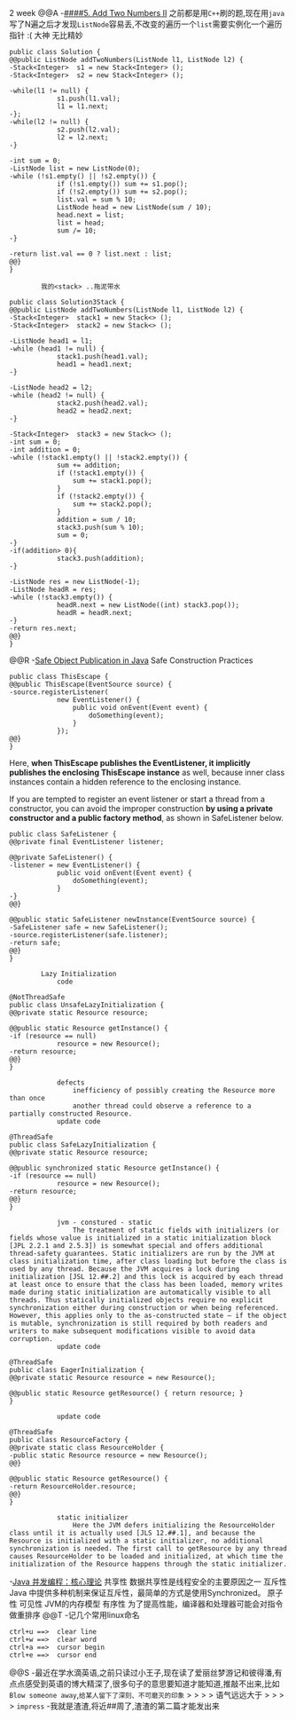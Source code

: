 
2 week
@@A
-[####5. Add Two Numbers II](https://leetcode.com/problems/add-two-numbers-ii/)
            之前都是用`C++`刷的题,现在用`java`
            写了N遍之后才发现`ListNode`容易丢,不改变的遍历一个`list`需要实例化一个遍历指针 :(
            大神 无比精妙
```
public class Solution {
@@public ListNode addTwoNumbers(ListNode l1, ListNode l2) {
-Stack<Integer>  s1 = new Stack<Integer> ();
-Stack<Integer>  s2 = new Stack<Integer> ();

-while(l1 != null) {
            s1.push(l1.val);
            l1 = l1.next;
-};
-while(l2 != null) {
            s2.push(l2.val);
            l2 = l2.next;
-}

-int sum = 0;
-ListNode list = new ListNode(0);
-while (!s1.empty() || !s2.empty()) {
            if (!s1.empty()) sum += s1.pop();
            if (!s2.empty()) sum += s2.pop();
            list.val = sum % 10;
            ListNode head = new ListNode(sum / 10);
            head.next = list;
            list = head;
            sum /= 10;
-}

-return list.val == 0 ? list.next : list;
@@}
}
```
            我的<stack> ..拖泥带水
```
public class Solution3Stack {
@@public ListNode addTwoNumbers(ListNode l1, ListNode l2) {
-Stack<Integer>  stack1 = new Stack<> ();
-Stack<Integer>  stack2 = new Stack<> ();

-ListNode head1 = l1;
-while (head1 != null) {
            stack1.push(head1.val);
            head1 = head1.next;
-}

-ListNode head2 = l2;
-while (head2 != null) {
            stack2.push(head2.val);
            head2 = head2.next;
-}

-Stack<Integer>  stack3 = new Stack<> ();
-int sum = 0;
-int addition = 0;
-while (!stack1.empty() || !stack2.empty()) {
            sum += addition;
            if (!stack1.empty()) {
                sum += stack1.pop();
            }
            if (!stack2.empty()) {
                sum += stack2.pop();
            }
            addition = sum / 10;
            stack3.push(sum % 10);
            sum = 0;
-}
-if(addition> 0){
            stack3.push(addition);
-}

-ListNode res = new ListNode(-1);
-ListNode headR = res;
-while (!stack3.empty()) {
            headR.next = new ListNode((int) stack3.pop());
            headR = headR.next;
-}
-return res.next;
@@}
}
```
@@R
-[Safe Object Publication in Java](https://vlkan.com/blog/post/201##/02/1##/java-safe-publication/)
            Safe Construction Practices
```
public class ThisEscape {
@@public ThisEscape(EventSource source) {
-source.registerListener(
            new EventListener() {
                public void onEvent(Event event) {
                    doSomething(event);
                }
            });
@@}
}
```
Here, **when ThisEscape publishes the EventListener, it implicitly publishes the enclosing ThisEscape instance** as well, because inner class instances contain a hidden reference to the enclosing instance.

If you are tempted to register an event listener or start a thread from a constructor, you can avoid the improper construction **by using a private constructor and a public factory method**, as shown in SafeListener below.

```
public class SafeListener {
@@private final EventListener listener;

@@private SafeListener() {
-listener = new EventListener() {
            public void onEvent(Event event) {
                doSomething(event);
            }
-}
@@}

@@public static SafeListener newInstance(EventSource source) {
-SafeListener safe = new SafeListener();
-source.registerListener(safe.listener);
-return safe;
@@}
}
```
            Lazy Initialization
                code
```
@NotThreadSafe
public class UnsafeLazyInitialization {
@@private static Resource resource;

@@public static Resource getInstance() {
-if (resource == null)
            resource = new Resource();
-return resource;
@@}
}
```

                defects
                    inefficiency of possibly creating the Resource more than once
                    another thread could observe a reference to a partially constructed Resource.
                update code
```
@ThreadSafe
public class SafeLazyInitialization {
@@private static Resource resource;

@@public synchronized static Resource getInstance() {
-if (resource == null)
            resource = new Resource();
-return resource;
@@}
}
```
                jvm - constured - static
                    The treatment of static fields with initializers (or fields whose value is initialized in a static initialization block [JPL 2.2.1 and 2.5.3]) is somewhat special and offers additional thread-safety guarantees. Static initializers are run by the JVM at class initialization time, after class loading but before the class is used by any thread. Because the JVM acquires a lock during initialization [JSL 12.##.2] and this lock is acquired by each thread at least once to ensure that the class has been loaded, memory writes made during static initialization are automatically visible to all threads. Thus statically initialized objects require no explicit synchronization either during construction or when being referenced. However, this applies only to the as-constructed state – if the object is mutable, synchronization is still required by both readers and writers to make subsequent modifications visible to avoid data corruption.
                update code
```
@ThreadSafe
public class EagerInitialization {
@@private static Resource resource = new Resource();

@@public static Resource getResource() { return resource; }
}
```
                update code
```
@ThreadSafe
public class ResourceFactory {
@@private static class ResourceHolder {
-public static Resource resource = new Resource();
@@}

@@public static Resource getResource() {
-return ResourceHolder.resource;
@@}
}
```
                static initializer
                    Here the JVM defers initializing the ResourceHolder class until it is actually used [JLS 12.##.1], and because the Resource is initialized with a static initializer, no additional synchronization is needed. The first call to getResource by any thread causes ResourceHolder to be loaded and initialized, at which time the initialization of the Resource happens through the static initializer.
-[Java 并发编程：核心理论](https://www.cnblogs.com/paddix/p/537##-10.html)
            共享性
                数据共享性是线程安全的主要原因之一
            互斥性
                Java 中提供多种机制来保证互斥性，最简单的方式是使用Synchronized。
            原子性
            可见性
                JVM的内存模型
            有序性
                为了提高性能，编译器和处理器可能会对指令做重排序
@@T
-记几个常用linux命名
```
ctrl+u ==>  clear line
ctrl+w ==>  clear word
ctrl+a ==>  cursor begin
ctrl+e ==>  cursor end
```
@@S
-最近在学水滴英语,之前只读过小王子,现在读了爱丽丝梦游记和彼得潘,有点点感受到英语的博大精深了,很多句子的意思要知道才能知道,推敲不出来,比如`Blow someone away`,`给某人留下了深刻、不可磨灭的印象` > > > >  语气远远大于 > > > >  `impress`
-我就是渣渣,将近##周了,渣渣的第二篇才能发出来

